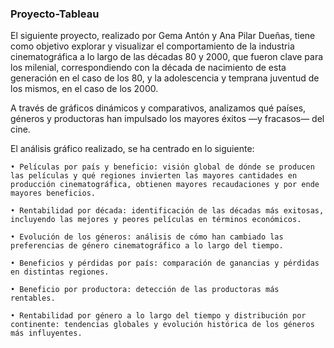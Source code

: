 ### Proyecto-Tableau
El siguiente proyecto, realizado por Gema Antón y Ana Pilar Dueñas, tiene como objetivo explorar y visualizar el comportamiento de la industria cinematográfica a lo largo de las décadas 80 y 2000, que fueron clave para los milenial, correspondiendo con la década de nacimiento de esta generación en el caso de los 80, y la adolescencia y temprana juventud de los mismos, en el caso de los 2000. 


A través de gráficos dinámicos y comparativos, analizamos qué países, géneros y productoras han impulsado los mayores éxitos —y fracasos— del cine.

El análisis gráfico realizado, se ha centrado en lo siguiente:

    • Películas por país y beneficio: visión global de dónde se producen las películas y qué regiones invierten las mayores cantidades en producción cinematográfica, obtienen mayores recaudaciones y por ende mayores beneficios. 
    
    • Rentabilidad por década: identificación de las décadas más exitosas, incluyendo las mejores y peores películas en términos económicos.

    • Evolución de los géneros: análisis de cómo han cambiado las preferencias de género cinematográfico a lo largo del tiempo.

    • Beneficios y pérdidas por país: comparación de ganancias y pérdidas en distintas regiones.

    • Beneficio por productora: detección de las productoras más rentables.

    • Rentabilidad por género a lo largo del tiempo y distribución por continente: tendencias globales y evolución histórica de los géneros más influyentes.
